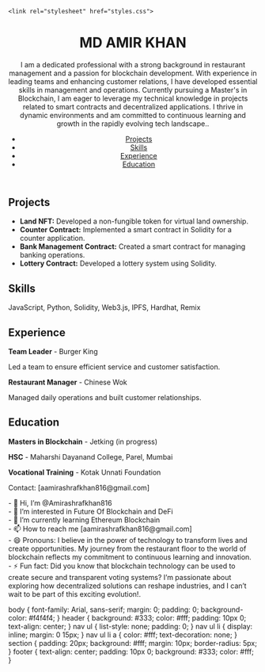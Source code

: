 <!DOCTYPE html>
<html lang="en">
<head>
    <meta charset="UTF-8">
    <meta name="viewport" content="width=device-width, initial-scale=1.0">
   
    <link rel="stylesheet" href="styles.css">
</head>
<body>
    <header>
        <h1> MD AMIR KHAN </h1>
        <p>I am a dedicated professional with a strong background in restaurant management and a passion for blockchain development.
          With experience in leading teams and enhancing customer relations, I have developed essential skills in management and operations. 
          Currently pursuing a Master's in Blockchain, I am eager to leverage my technical knowledge in projects related to smart contracts and decentralized applications. 
          I thrive in dynamic environments and am committed to continuous learning and growth in the rapidly evolving tech landscape..</p>
        <nav>
            <ul>
                <li><a href="#projects">Projects</a></li>
                <li><a href="#skills">Skills</a></li>
                <li><a href="#experience">Experience</a></li>
                <li><a href="#education">Education</a></li>
            </ul>
        </nav>
    </header>
    <section id="projects">
        <h2>Projects</h2>
        <ul>
            <li><strong>Land NFT:</strong> Developed a non-fungible token for virtual land ownership.</li>
            <li><strong>Counter Contract:</strong> Implemented a smart contract in Solidity for a counter application.</li>
            <li><strong>Bank Management Contract:</strong> Created a smart contract for managing banking operations.</li>
            <li><strong>Lottery Contract:</strong> Developed a lottery system using Solidity.</li>
        </ul>
    </section>
    <section id="skills">
        <h2>Skills</h2>
        <p>JavaScript, Python, Solidity, Web3.js, IPFS, Hardhat, Remix</p>
    </section>
    <section id="experience">
        <h2>Experience</h2>
        <p><strong>Team Leader</strong> - Burger King</p>
        <p>Led a team to ensure efficient service and customer satisfaction.</p>
        <p><strong>Restaurant Manager</strong> - Chinese Wok</p>
        <p>Managed daily operations and built customer relationships.</p>
    </section>
    <section id="education">
        <h2>Education</h2>
        <p><strong>Masters in Blockchain</strong> - Jetking (in progress)</p>
        <p><strong>HSC</strong> - Maharshi Dayanand College, Parel, Mumbai</p>
        <p><strong>Vocational Training</strong> - Kotak Unnati Foundation</p>
    </section>
    <footer>
        <p>Contact: [aamirashrafkhan816@gmail.com]</p>
    </footer>
</body>
</html>
- 👋 Hi, I’m @Amirashrafkhan816 </br>
- 👀 I’m interested in Future Of Blockchain and DeFi  </br>
- 🌱 I’m currently learning Ethereum Blockchain  </br>
- 📫 How to reach me [aamirashrafkhan816@gmail.com]  </br>
- 😄 Pronouns: I believe in the power of technology to transform lives and create opportunities. My journey from the restaurant floor to the world of blockchain reflects my commitment to continuous learning and innovation.  </br>
- ⚡ Fun fact: Did you know that blockchain technology can be used to create secure and transparent voting systems? I’m passionate about exploring how decentralized solutions can reshape industries, and I can’t wait to be part of this exciting evolution!.  </br>

<!---
Amirashrafkhan816/Amirashrafkhan816 is a ✨ special ✨ repository because its `README.md` (this file) appears on your GitHub profile.
You can click the Preview link to take a look at your changes.
--->
body {
    font-family: Arial, sans-serif;
    margin: 0;
    padding: 0;
    background-color: #f4f4f4;
}
header {
    background: #333;
    color: #fff;
    padding: 10px 0;
    text-align: center;
}
nav ul {
    list-style: none;
    padding: 0;
}
nav ul li {
    display: inline;
    margin: 0 15px;
}
nav ul li a {
    color: #fff;
    text-decoration: none;
}
section {
    padding: 20px;
    background: #fff;
    margin: 10px;
    border-radius: 5px;
}
footer {
    text-align: center;
    padding: 10px 0;
    background: #333;
    color: #fff;
}
